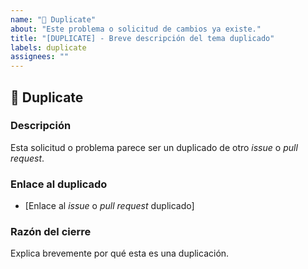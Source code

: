 ```yaml
---
name: "🔁 Duplicate"
about: "Este problema o solicitud de cambios ya existe."
title: "[DUPLICATE] - Breve descripción del tema duplicado"
labels: duplicate
assignees: ""
---
```


## 🔁 Duplicate

### Descripción
Esta solicitud o problema parece ser un duplicado de otro *issue* o *pull request*.

### Enlace al duplicado
- [Enlace al *issue* o *pull request* duplicado]

### Razón del cierre
Explica brevemente por qué esta es una duplicación.
